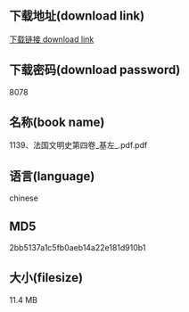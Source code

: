 ## 下载地址(download link)
[下载链接 download link](https://voluble-croquembouche-d321dc.netlify.app/?s=1139%E3%80%81%E6%B3%95%E5%9B%BD%E6%96%87%E6%98%8E%E5%8F%B2%E7%AC%AC%E5%9B%9B%E5%8D%B7_%E5%9F%BA%E5%B7%A6_.pdf)

## 下载密码(download password)
8078

## 名称(book name)
1139、法国文明史第四卷_基左_.pdf.pdf

## 语言(language)
chinese

## MD5
2bb5137a1c5fb0aeb14a22e181d910b1

## 大小(filesize)
11.4 MB
